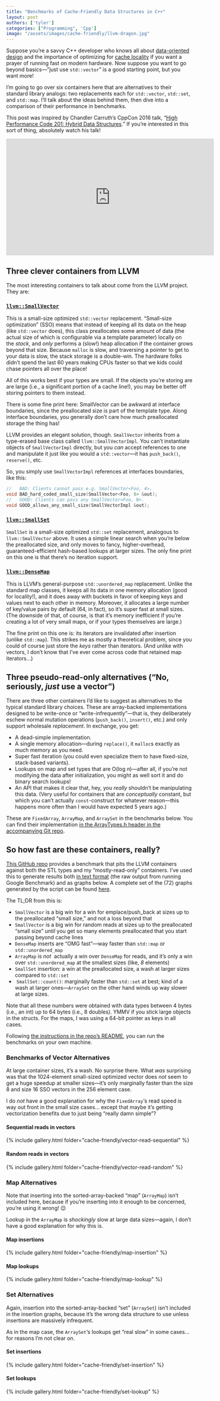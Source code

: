 ```yaml
---
title: "Benchmarks of Cache-Friendly Data Structures in C++"
layout: post
authors: ['tyler']
categories: ["Programming", 'Cpp']
image: "/assets/images/cache-friendly/llvm-dragon.jpg"
---
```


Suppose you’re a savvy C++ developer who knows all about [data-oriented design](https://www.youtube.com/watch?v=rX0ItVEVjHc) and the importance of optimizing for [cache locality](/2017/01/23/notes-on-game-programming-patterns-by-robert-nystrom/#chapter17-datalocalityi.e.data-orienteddesign) if you want a prayer of running fast on modern hardware. Now suppose you want to go beyond basics—”just use `std::vector`” is a good starting point, but you want more!

I’m going to go over six containers here that are alternatives to their standard library analogs: two replacements each for `std::vector`, `std::set`, and `std::map`. I’ll talk about the ideas behind them, then dive into a comparison of their performance in benchmarks.

This post was inspired by Chandler Carruth’s CppCon 2016 talk, “[High Performance Code 201: Hybrid Data Structures](https://www.youtube.com/watch?v=vElZc6zSIXM).” If you’re interested in this sort of thing, absolutely watch his talk!

<iframe width="560" height="315" src="https://www.youtube-nocookie.com/embed/vElZc6zSIXM" title="YouTube video player" frameborder="0" allow="accelerometer; autoplay; clipboard-write; encrypted-media; gyroscope; picture-in-picture" allowfullscreen></iframe>

Three clever containers from LLVM
---------------------------------

The most interesting containers to talk about come from the LLVM project. They are:

### [`llvm::SmallVector`](http://llvm.org/docs/ProgrammersManual.html#llvm-adt-smallvector-h)

This is a small-size optimized `std::vector` replacement. “Small-size optimization” (SSO) means that instead of keeping all its data on the heap (like `std::vector` does), this class preallocates some amount of data (the actual size of which is configurable via a template parameter) locally on the _stack_, and _only_ performs a (slow!) heap allocation if the container grows beyond that size. Because `malloc` is slow, and traversing a pointer to get to your data is slow, the stack storage is a double-win. The hardware folks didn’t spend the last 60 years making CPUs faster so that we kids could chase pointers all over the place!

All of this works best if your types are small. If the objects you’re storing are are large (i.e., a significant portion of a cache line!), you may be better off storing pointers to them instead.

There is some fine print here: SmallVector can be awkward at interface boundaries, since the preallocated size is part of the template type. Along interface boundaries, you generally don’t care how much preallocated storage the thing has!

LLVM provides an elegant solution, though. `SmallVector` inherits from a type-erased base class called `llvm::SmallVectorImpl`. You can’t instantiate objects of `SmallVectorImpl` directly, but you _can_ accept references to one and manipulate it just like you would a `std::vector`—it has `push_back()`, `reserve()`, etc.

So, you simply use `SmallVectorImpl` references at interfaces boundaries, like this:

```cpp
//   BAD: Clients cannot pass e.g. SmallVector<Foo, 4>.
void BAD_hard_coded_small_size(SmallVector<Foo, 8> &out);
//   GOOD: Clients can pass any SmallVector<Foo, N>.
void GOOD_allows_any_small_size(SmallVectorImpl &out);
```

### [`llvm::SmallSet`](http://llvm.org/docs/ProgrammersManual.html#llvm-adt-smallset-h)

`SmallSet` is a small-size optimized `std::set` replacement, analogous to `llvm::SmallVector` above. It uses a simple linear search when you’re below the preallocated size, and only moves to fancy, higher-overhead, guaranteed-efficient hash-based lookups at larger sizes. The only fine print on this one is that there’s no iteration support.

### [`llvm::DenseMap`](http://llvm.org/docs/ProgrammersManual.html#llvm-adt-densemap-h)

This is LLVM’s general-purpose `std::unordered_map` replacement. Unlike the standard map classes, it keeps all its data in one memory allocation (good for locality!), and it does away with buckets in favor of keeping keys and values next to each other in memory. Moreover, it allocates a large number of key/value pairs by default (64, in fact), so it’s super fast at small sizes. (The downside of that, of course, is that it’s memory inefficient if you’re creating a lot of very small maps, or if your types themselves are large.)

The fine print on this one is: its iterators are invalidated after insertion (unlike `std::map`). This strikes me as mostly a theoretical problem, since you could of course just store the _keys_ rather than iterators. (And unlike with vectors, I don’t know that I’ve ever come across code that retained map iterators…)

Three pseudo-read-only alternatives (“No, seriously, _just_ use a vector”)
--------------------------------------------------------------------------

There are three other containers I’d like to suggest as alternatives to the typical standard library choices. These are array-backed implementations designed to be write-once or “write-infrequently”—that is, they deliberately eschew normal mutation operations (`push_back()`, `insert()`, etc.) and only support wholesale _replacement_. In exchange, you get:

*   A dead-simple implementation.
*   A single memory allocation—during `replace()`, it `malloc`s exactly as much memory as you need.
*   Super fast iteration (you could even specialize them to have fixed-size, stack-based variants).
*   Lookups on map and set types that are O(log _n_)—after all, if you’re not modifying the data after initialization, you might as well sort it and do binary search lookups!
*   An API that makes it clear that, hey, you _really_ shouldn’t be manipulating this data. (Very useful for containers that are _conceptually_ constant, but which you can’t actually `const`\-construct for whatever reason—this happens more often than I would have expected 5 years ago.)

These are `FixedArray`, `ArrayMap`, and `ArraySet` in the benchmarks below. You can find their implementation [in the ArrayTypes.h header in the accompanying Git repo](https://github.com/s3cur3/llvm-data-structure-benchmarks/blob/master/ArrayTypes.h).

So how fast are these containers, really?
-----------------------------------------

[This GitHub repo](https://github.com/s3cur3/llvm-data-structure-benchmarks) provides a benchmark that pits the LLVM containers against both the STL types and my “mostly-read-only” containers. I’ve used this to generate results both [in text format](https://github.com/s3cur3/llvm-data-structure-benchmarks/blob/master/scripts/llvm_data_structure_benchmark_results.txt) (the raw output from running Google Benchmark) and as graphs below. A complete set of the (72) graphs generated by the script can be found [here](https://imgur.com/a/QljLj7R).

The TL;DR from this is:

*   `SmallVector` is a big win for a win for emplace/push\_back at sizes up to the preallocated “small size,” and not a loss beyond that
*   `SmallVector` is a big win for random reads at sizes up to the preallocated “small size” _until_ you get so many elements preallocated that you start passing beyond cache lines
*   `DenseMap` inserts are “OMG fast”—way faster than `std::map` or `std::unordered_map`
*   `ArrayMap` is _not_  actually a win over `DenseMap` for reads, and it’s only a win over `std::unordered_map` at the smallest sizes (like, _8_ elements)
*   `SmallSet` insertion: a win at the preallocated size, a wash at larger sizes compared to `std::set`
*    `SmallSet::count()`: marginally faster than `std::set` at best; kind of a wash at larger ones—`ArraySet` on the other hand winds up way slower at large sizes.

Note that all these numbers were obtained with data types between 4 bytes (i.e., an int) up to 64 bytes (i.e., 8 doubles). YMMV if you stick large objects in the structs. For the maps, I was using a 64-bit pointer as keys in all cases.

Following [the instructions in the repo’s README](https://github.com/s3cur3/llvm-data-structure-benchmarks), you can run the benchmarks on your own machine.

### Benchmarks of Vector Alternatives

At large container sizes, it’s a wash. No surprise there. What _was_ surprising was that the 1024-element small-sized optimized vector does _not_ seem to get a huge speedup at smaller sizes—it’s only marginally faster than the size 8 and size 16 SSO vectors in the 256 element case.

I do _not_ have a good explanation for why the `FixedArray`‘s read speed is way out front in the small size cases… except that maybe it’s getting vectorization benefits due to just being “really damn simple”?

#### Sequential reads in vectors

{% include gallery.html folder="cache-friendly/vector-read-sequential" %}

#### Random reads in vectors

{% include gallery.html folder="cache-friendly/vector-read-random" %}

### Map Alternatives

Note that inserting into the sorted-array-backed “map” (`ArrayMap`) isn’t included here, because if you’re inserting into it enough to be concerned, you’re using it wrong! 😉

Lookup in the `ArrayMap` is _shockingly_ slow at large data sizes—again, I don’t have a good explanation for why this is.

#### Map insertions

{% include gallery.html folder="cache-friendly/map-insertion" %}

#### Map lookups

{% include gallery.html folder="cache-friendly/map-lookup" %}

### Set Alternatives

Again, insertion into the sorted-array-backed “set” (`ArraySet`) isn’t included in the insertion graphs, because it’s the wrong data structure to use unless insertions are massively infrequent.

As in the map case, the `ArraySet`‘s lookups get “real slow” in some cases… for reasons I’m not clear on.

#### Set insertions

{% include gallery.html folder="cache-friendly/set-insertion" %}

#### Set lookups

{% include gallery.html folder="cache-friendly/set-lookup" %}


